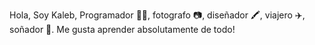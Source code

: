 

Hola, Soy Kaleb, Programador 🧑‍💻, fotografo 📷, diseñador 🖍️, viajero ✈️, soñador 🤞.
Me gusta aprender absolutamente de todo!
